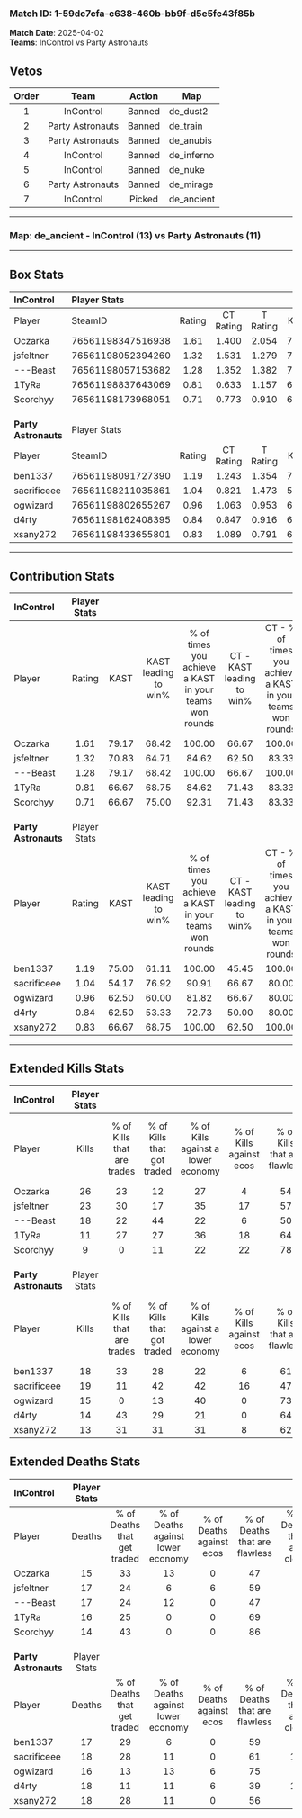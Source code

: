 ### Match ID: 1-59dc7cfa-c638-460b-bb9f-d5e5fc43f85b  
**Match Date**: 2025-04-02  
**Teams**: InControl vs Party Astronauts  

## Vetos  

| Order | Team | Action | Map |
| :---: | :--: | :----: | --- |
| 1 | InControl | Banned | de_dust2 |
| 2 | Party Astronauts | Banned | de_train |
| 3 | Party Astronauts | Banned | de_anubis |
| 4 | InControl | Banned | de_inferno |
| 5 | InControl | Banned | de_nuke |
| 6 | Party Astronauts | Banned | de_mirage |
| 7 | InControl | Picked | de_ancient |

---  

### **Map**: de_ancient - InControl (13) vs Party Astronauts (11)  
---  

## Box Stats  

| **InControl**        | Player Stats      |        |           |          |       |       |       |         |        |      |     |
| :- | :- | :-: | :-: | :-: | :-: | :-: | :-: | :-: | :-: | :-: | :-: |
| Player               | SteamID           | Rating | CT Rating | T Rating | KAST  |  ADR  | Kills | Assists | Deaths | K/D  | HS% |
| Oczarka              | 76561198347516938 |  1.61  |   1.400   |  2.054   | 79.17 | 108.4 |  26   |    6    |   15   | 1.73 | 61  |
| jsfeltner            | 76561198052394260 |  1.32  |   1.531   |  1.279   | 70.83 | 88.2  |  23   |    1    |   17   | 1.35 | 30  |
| ---Beast             | 76561198057153682 |  1.28  |   1.352   |  1.382   | 79.17 | 100.5 |  18   |   11    |   17   | 1.06 | 55  |
| 1TyRa                | 76561198837643069 |  0.81  |   0.633   |  1.157   | 66.67 | 58.5  |  11   |    7    |   16   | 0.69 | 63  |
| Scorchyy             | 76561198173968051 |  0.71  |   0.773   |  0.910   | 66.67 | 43.3  |   9   |    2    |   14   | 0.64 | 11  |
|                      |                   |        |           |          |       |       |       |         |        |      |     |
|                      |                   |        |           |          |       |       |       |         |        |      |     |
|                      |                   |        |           |          |       |       |       |         |        |      |     |
| **Party Astronauts** | Player Stats      |        |           |          |       |       |       |         |        |      |     |
| Player               | SteamID           | Rating | CT Rating | T Rating | KAST  |  ADR  | Kills | Assists | Deaths | K/D  | HS% |
| ben1337              | 76561198091727390 |  1.19  |   1.243   |  1.354   | 75.00 | 86.7  |  18   |    7    |   17   | 1.06 | 61  |
| sacrificeee          | 76561198211035861 |  1.04  |   0.821   |  1.473   | 54.17 | 86.8  |  19   |    4    |   18   | 1.06 | 47  |
| ogwizard             | 76561198802655267 |  0.96  |   1.063   |  0.953   | 62.50 | 72.5  |  15   |    7    |   16   | 0.94 | 53  |
| d4rty                | 76561198162408395 |  0.84  |   0.847   |  0.916   | 62.50 | 62.9  |  14   |    3    |   18   | 0.78 | 42  |
| xsany272             | 76561198433655801 |  0.83  |   1.089   |  0.791   | 66.67 | 60.8  |  13   |    4    |   18   | 0.72 | 84  |
---  

## Contribution Stats  

| **InControl**        | Player Stats |       |                      |                                                        |                           |                                                             |                          |                                                            |
| :- | :-: | :-: | :-: | :-: | :-: | :-: | :-: | :-: |
| Player               |    Rating    | KAST  | KAST leading to win% | % of times you achieve a KAST in your teams won rounds | CT - KAST leading to win% | CT - % of times you achieve a KAST in your teams won rounds | T - KAST leading to win% | T - % of times you achieve a KAST in your teams won rounds |
| Oczarka              |     1.61     | 79.17 |        68.42         |                         100.00                         |           66.67           |                           100.00                            |          70.00           |                           100.00                           |
| jsfeltner            |     1.32     | 70.83 |        64.71         |                         84.62                          |           62.50           |                            83.33                            |          66.67           |                           85.71                            |
| ---Beast             |     1.28     | 79.17 |        68.42         |                         100.00                         |           66.67           |                           100.00                            |          70.00           |                           100.00                           |
| 1TyRa                |     0.81     | 66.67 |        68.75         |                         84.62                          |           71.43           |                            83.33                            |          66.67           |                           85.71                            |
| Scorchyy             |     0.71     | 66.67 |        75.00         |                         92.31                          |           71.43           |                            83.33                            |          77.78           |                           100.00                           |
|                      |              |       |                      |                                                        |                           |                                                             |                          |                                                            |
|                      |              |       |                      |                                                        |                           |                                                             |                          |                                                            |
|                      |              |       |                      |                                                        |                           |                                                             |                          |                                                            |
| **Party Astronauts** | Player Stats |       |                      |                                                        |                           |                                                             |                          |                                                            |
| Player               |    Rating    | KAST  | KAST leading to win% | % of times you achieve a KAST in your teams won rounds | CT - KAST leading to win% | CT - % of times you achieve a KAST in your teams won rounds | T - KAST leading to win% | T - % of times you achieve a KAST in your teams won rounds |
| ben1337              |     1.19     | 75.00 |        61.11         |                         100.00                         |           45.45           |                           100.00                            |          85.71           |                           100.00                           |
| sacrificeee          |     1.04     | 54.17 |        76.92         |                         90.91                          |           66.67           |                            80.00                            |          85.71           |                           100.00                           |
| ogwizard             |     0.96     | 62.50 |        60.00         |                         81.82                          |           66.67           |                            80.00                            |          55.56           |                           83.33                            |
| d4rty                |     0.84     | 62.50 |        53.33         |                         72.73                          |           50.00           |                            80.00                            |          57.14           |                           66.67                            |
| xsany272             |     0.83     | 66.67 |        68.75         |                         100.00                         |           62.50           |                           100.00                            |          75.00           |                           100.00                           |
---  

## Extended Kills Stats  

| **InControl**        | Player Stats |                            |                            |                                    |                         |                              |                                 |                                       |                    |           |
| :- | :-: | :-: | :-: | :-: | :-: | :-: | :-: | :-: | :-: | :-: |
| Player               |    Kills     | % of Kills that are trades | % of Kills that got traded | % of Kills against a lower economy | % of Kills against ecos | % of Kills that are flawless | % of Kills that are close duels | % of Kills that are assisted by flash | Pistol Round Kills | AWP Kills |
| Oczarka              |      26      |             23             |             12             |                 27                 |            4            |              54              |                0                |                   4                   |         2          |     0     |
| jsfeltner            |      23      |             30             |             17             |                 35                 |           17            |              57              |                9                |                   4                   |         1          |     0     |
| ---Beast             |      18      |             22             |             44             |                 22                 |            6            |              50              |               17                |                   6                   |         2          |     0     |
| 1TyRa                |      11      |             27             |             27             |                 36                 |           18            |              64              |                9                |                   0                   |         0          |     0     |
| Scorchyy             |      9       |             0              |             11             |                 22                 |           22            |              78              |               11                |                   0                   |         0          |     7     |
|                      |              |                            |                            |                                    |                         |                              |                                 |                                       |                    |           |
|                      |              |                            |                            |                                    |                         |                              |                                 |                                       |                    |           |
|                      |              |                            |                            |                                    |                         |                              |                                 |                                       |                    |           |
| **Party Astronauts** | Player Stats |                            |                            |                                    |                         |                              |                                 |                                       |                    |           |
| Player               |    Kills     | % of Kills that are trades | % of Kills that got traded | % of Kills against a lower economy | % of Kills against ecos | % of Kills that are flawless | % of Kills that are close duels | % of Kills that are assisted by flash | Pistol Round Kills | AWP Kills |
| ben1337              |      18      |             33             |             28             |                 22                 |            6            |              61              |                6                |                   6                   |         5          |     0     |
| sacrificeee          |      19      |             11             |             42             |                 42                 |           16            |              47              |                5                |                  16                   |         2          |     0     |
| ogwizard             |      15      |             0              |             13             |                 40                 |            0            |              73              |                0                |                   7                   |         1          |     0     |
| d4rty                |      14      |             43             |             29             |                 21                 |            0            |              64              |                0                |                   0                   |         1          |     0     |
| xsany272             |      13      |             31             |             31             |                 31                 |            8            |              62              |                8                |                   0                   |         1          |     0     |
## Extended Deaths Stats  

| **InControl**        | Player Stats |                             |                                   |                          |                               |                            |                           |               |
| :- | :-: | :-: | :-: | :-: | :-: | :-: | :-: | :-: |
| Player               |    Deaths    | % of Deaths that get traded | % of Deaths against lower economy | % of Deaths against ecos | % of Deaths that are flawless | % of Deaths that are close | % of Deaths while blinded | Deaths to AWP |
| Oczarka              |      15      |             33              |                13                 |            0             |              47               |             7              |             0             |       0       |
| jsfeltner            |      17      |             24              |                 6                 |            6             |              59               |             0              |             6             |       0       |
| ---Beast             |      17      |             24              |                12                 |            0             |              47               |             6              |             0             |       0       |
| 1TyRa                |      16      |             25              |                 0                 |            0             |              69               |             6              |            13             |       0       |
| Scorchyy             |      14      |             43              |                 0                 |            0             |              86               |             0              |            14             |       0       |
|                      |              |                             |                                   |                          |                               |                            |                           |               |
|                      |              |                             |                                   |                          |                               |                            |                           |               |
|                      |              |                             |                                   |                          |                               |                            |                           |               |
| **Party Astronauts** | Player Stats |                             |                                   |                          |                               |                            |                           |               |
| Player               |    Deaths    | % of Deaths that get traded | % of Deaths against lower economy | % of Deaths against ecos | % of Deaths that are flawless | % of Deaths that are close | % of Deaths while blinded | Deaths to AWP |
| ben1337              |      17      |             29              |                 6                 |            0             |              59               |             6              |             6             |       1       |
| sacrificeee          |      18      |             28              |                11                 |            0             |              61               |             11             |             6             |       1       |
| ogwizard             |      16      |             13              |                13                 |            6             |              75               |             6              |             0             |       2       |
| d4rty                |      18      |             11              |                11                 |            6             |              39               |             11             |             0             |       2       |
| xsany272             |      18      |             28              |                11                 |            0             |              56               |             6              |             6             |       1       |
